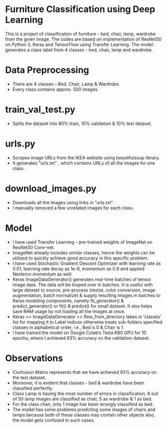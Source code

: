 # Furniture Classification using Deep Learning

This is a project of classification of furniture - bed, chair, lamp, wardrobe from the given image. The codes are based on implementation of ResNet50 on Python 3, Keras and TensorFlow using Transfer Learning. The model generates a class label from 4 classes - bed, chair, lamp and wardrobe.

# Data Preprocessing

* There are 4 classes – Bed, Chair, Lamp & Wardrobe.
* Every class contains approx. 500 images.

# train_val_test.py
* Splits the dataset into 80% train, 10% validation & 10% test dataset.

# urls.py
* Scrapes image URLs from the IKEA website using beautifulsoup library.
* It generates "urls.txt" , which contains URLs of all the images for one class.

# download_images.py
* Downloads all the images using links in "urls.txt" .
* I manually removed a few unrelated images for each class.

# Model
* I have used Transfer Learning - pre-trained weights of ImageNet on ResNet50 Conv-net.
* ImageNet already includes similar classes, hence the weights can be utilized to quickly achieve good accuracy in this specific problem.
* I have used Stochastic Gradient Descent Optimizer with learning rate as 0.01, learning rate decay as 1e-6, momentum as 0.9 and applied Nesterov momentum as well.
* Keras ImageDataGenerator() generates real-time batches of tensor image data. The data will be looped over in batches. It is useful with large dataset to source, pre-process (resize, color conversion, image augmentation, batch normalize) & supply resulting images in batches to Keras modeling components, namely fit_generator() & predict_generator() or fit() & predict() for small dataset. It also helps save RAM usage by not loading all the images at once.
* Keras >> ImageDataGenerator >> flow_from_directory takes in 'classes' list for mapping it to Label indices otherwise treats sub-folders specified classes in alphabetical order, i.e., Bed is 0 & Chair is 1.
* I have trained the model on Google Colab’s Tesla K80 GPU for 10 epochs, where I achieved 93% accuracy on the validation dataset.

# Observations
* Confusion Matrix represents that we have achieved 93% accuracy on the test dataset.
* Moreover, it is evident that classes - bed & wardrobe have been classified perfectly.
* Class Lamp is having the most number of errors in classification, 6 out of 50 lamp images are classified as chair, 5 as wardrobe & 1 as bed.
* For the class chair, only 1 image has been wrongly classified as bed.
* The model has some problems predicting some images of chairs and lamps because both of these classes may contain other objects also, the model gets confused in such cases.
